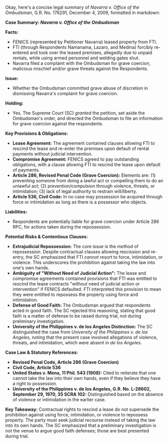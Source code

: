 Okay, here's a concise legal summary of *Navarra v. Office of the Ombudsman*, G.R. No. 176291, December 4, 2009, formatted in markdown:

**Case Summary: *Navarra v. Office of the Ombudsman***

**Facts:**

*   FENICS (represented by Petitioner Navarra) leased property from FTI.
*   FTI (through Respondents Namanama, Lazaro, and Medina) forcibly re-entered and took over the leased premises, allegedly due to unpaid rentals, while using armed personnel and welding gates shut.
*   Navarra filed a complaint with the Ombudsman for grave coercion, malicious mischief and/or grave threats against the Respondents.

**Issue:**

*   Whether the Ombudsman committed grave abuse of discretion in dismissing Navarra's complaint for grave coercion.

**Holding:**

*   Yes. The Supreme Court (SC) *granted* the petition, set aside the Ombudsman's order, and directed the Ombudsman to file an information for grave coercion against the respondents.

**Key Provisions & Obligations:**

*   **Lease Agreement:** The agreement contained clauses allowing FTI to rescind the lease and re-enter the premises upon default of rental payments without judicial intervention.
*   **Compromise Agreement:** FENICS agreed to pay outstanding obligations, with a clause allowing FTI to rescind the lease upon default of payments.
*   **Article 286, Revised Penal Code (Grave Coercion):** Elements are: (1) preventing someone from doing a lawful act or compelling them to do an unlawful act; (2) prevention/compulsion through violence, threats, or intimidation; (3) lack of legal authority to restrain will/liberty.
*   **Article 536, Civil Code:** In no case may possession be acquired through force or intimidation as long as there is a possessor who objects.

**Liabilities:**

*   Respondents are potentially liable for grave coercion under Article 286 RPC, for actions taken during the repossession.

**Potential Risks & Contentious Clauses:**

*   **Extrajudicial Repossession:** The core issue is the *method* of repossession. Despite contractual clauses allowing rescission and re-entry, the SC emphasized that FTI *cannot* resort to force, intimidation, or violence. This underscores the prohibition against taking the law into one's own hands.
*   **Ambiguity of "Without Need of Judicial Action":** The lease and compromise agreements contained provisions that FTI was entitled to rescind the lease contracts "without need of judicial action or intervention" if FENICS defaulted. FTI interpreted this provision to mean they were entitled to repossess the property using force and intimidation.
*   **Defense of Good Faith:** The Ombudsman argued that respondents acted in good faith. The SC rejected this reasoning, stating that good faith is a matter of defense to be raised during trial, not during preliminary investigation.
*   **University of the Philippines v. de los Angeles Distinction:** The SC distinguished the case from *University of the Philippines v. de los Angeles*, noting that the present case involved allegations of violence, threats, and intimidation, which were absent in *de los Angeles.*

**Case Law & Statutory References:**

*   **Revised Penal Code, Article 286 (Grave Coercion)**
*   **Civil Code, Article 536**
*   **United States v. Mena, 11 Phil. 543 (1908):**  Cited to reiterate that one cannot take the law into their own hands, even if they believe they have a right to possession.
*   **University of the Philippines v. de los Angeles, G.R. No. L-28602, September 29, 1970, 35 SCRA 102:** Distinguished based on the absence of violence or intimidation in the earlier case.

**Key Takeaway:** Contractual rights to rescind a lease do not supersede the prohibition against using force, intimidation, or violence to repossess property. The party must seek judicial recourse instead of taking the law into its own hands. The SC emphasized that a preliminary investigation is not the venue to argue good faith defenses; those are best presented during trial.
